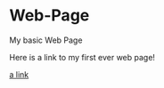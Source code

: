 # Web-Page
My basic Web Page

Here is a link to my first ever web page!

[a link](http://ShanaSkydancer.github.io.)
